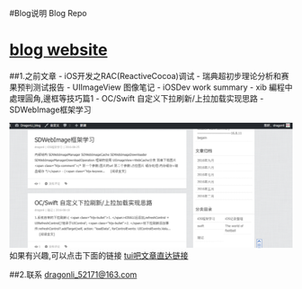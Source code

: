 #Blog说明
		Blog Repo
 
# [blog website](http://devdragonli.github.io/) 

##1.之前文章
	- iOS开发之RAC(ReactiveCocoa)调试
	- 瑞典超初步理论分析和赛果预判测试报告
	- UIImageView 图像笔记
	- iOSDev work summary
	- xib 編程中處理圓角,邊框等技巧篇1
	- OC/Swift 自定义下拉刷新/上拉加载实现思路
	- SDWebImage框架学习

![之前部分博客](./assets/image/tui8.png)
			如果有兴趣,可以点击下面的链接
[tui吧文章直达链接](http://dragonli.tui8.com/)




##2.联系
 <dragonli_52171@163.com>   